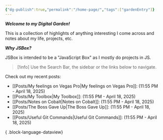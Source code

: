 ```yaml
---
{"dg-publish":true,"permalink":"/home-page/","tags":["gardenEntry"]}
---
```



**_Welcome to my Digital Garden!_**

This is a collection of highlights of anything interesting I come across and notes about my life, projects, etc.

**_Why JSBox?_**

JSBox is intended to be a "JavaScript Box" as I mostly do projects in JS.

> [!info]
> Use the Search Bar, the sidebar or the links below to navigate.

Check out my recent posts:

- [[Posts/My feelings on Vegas Pro\|My feelings on Vegas Pro]]: (11:55 PM - April 18, 2025)
- [[Posts/My Toolbox\|My Toolbox]]: (11:55 PM - April 18, 2025)
- [[Posts/Notes on Cobalt\|Notes on Cobalt]]: (11:55 PM - April 18, 2025)
- [[Posts/The Boss Gave Up\|The Boss Gave Up]]: (11:55 PM - April 18, 2025)
- [[Posts/Useful Git Commands\|Useful Git Commands]]: (11:55 PM - April 18, 2025)

{ .block-language-dataview}

